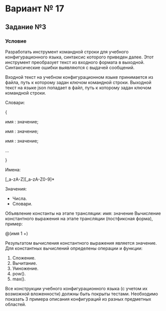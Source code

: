 # Вариант № 17
## Задание №3
### Условие
Разработать инструмент командной строки для учебного конфигурационного языка, синтаксис которого приведен далее. Этот инструмент преобразует текст из входного формата в выходной. Синтаксические ошибки выявляются с выдачей сообщений.

Входной текст на учебном конфигурационном языке принимается из файла, путь к которому задан ключом командной строки. Выходной текст на языке json попадает в файл, путь к которому задан ключом командной строки.

Словари:

{

 имя : значение;
 
 имя : значение;
 
 имя : значение;
 
 ...
 
}

Имена:

[_a-zA-Z][_a-zA-Z0-9]*

Значения:

- Числа.
- Словари.

Объявление константы на этапе трансляции:
имя: значение
Вычисление константного выражения на этапе трансляции (постфиксная форма), пример:

@(имя 1 +)

Результатом вычисления константного выражения является значение.
Для константных вычислений определены операции и функции:
1. Сложение.
2. Вычитание.
3. Умножение.
4. pow().
5. max().

Все конструкции учебного конфигурационного языка (с учетом их возможной вложенности) должны быть покрыты тестами. Необходимо показать 3 примера описания конфигураций из разных предметных областей.
